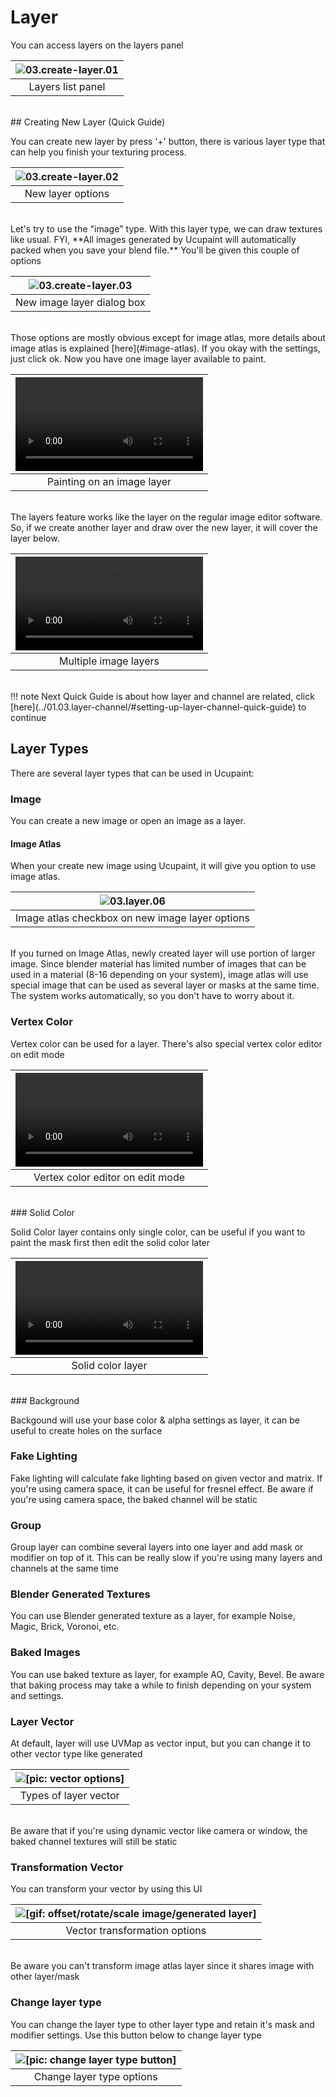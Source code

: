 # Layer

You can access layers on the layers panel

|![03.create-layer.01](source/03.create-layer.01.png)|
|:--:|
|Layers list panel| {align=center}

<br/>
## Creating New Layer (Quick Guide)

You can create new layer by press '+' button, there is various layer type that can help you finish your texturing process.

|![03.create-layer.02](source/03.create-layer.02.png)|
|:--:|
|New layer options| {align=center}

<br/>
Let's try to use the "image" type. With this layer type, we can draw textures like usual. FYI, **All images generated by Ucupaint will automatically packed when you save your blend file.**
You'll be given this couple of options

|![03.create-layer.03](source/03.create-layer.03.png)|
|:--:|
|New image layer dialog box| {align=center}


<br/>
Those options are mostly obvious except for image atlas, more details about image atlas is explained [here](#image-atlas).
If you okay with the settings, just click ok. Now you have one image layer available to paint.

|![type:video](source/03.create-layer.04.mp4)|
|:--:|
|Painting on an image layer| {align=center}


<br/>
The layers feature works like the layer on the regular image editor software. So, if we create another layer and draw over the new layer, it will cover the layer below.

|![type:video](source/03.create-layer.05.mp4)|
|:--:|
|Multiple image layers| {align=center}

<br/>
!!! note
    Next Quick Guide is about how layer and channel are related, click [here](../01.03.layer-channel/#setting-up-layer-channel-quick-guide) to continue

## Layer Types

There are several layer types that can be used in Ucupaint:

### Image

You can create a new image or open an image as a layer.

#### Image Atlas

When your create new image using Ucupaint, it will give you option to use image atlas.

|![03.layer.06](source/03.layer.06.png)|
|:--:|
|Image atlas checkbox on new image layer options| {align=center}

<br/>
If you turned on Image Atlas, newly created layer will use portion of larger image. Since blender material has limited number of images that can be used in a material (8-16 depending on your system), image atlas will use special image that can be used as several layer or masks at the same time. The system works automatically, so you don't have to worry about it.

### Vertex Color

Vertex color can be used for a layer. There's also special vertex color editor on edit mode

|![type:video](source/03.layer.07.mp4)|
|:--:|
|Vertex color editor on edit mode| {align=center}

<br/>
### Solid Color

Solid Color layer contains only single color, can be useful if you want to paint the mask first then edit the solid color later

|![type:video](source/03.layer.08.mp4)|
|:--:|
|Solid color layer| {align=center}

<br/>
### Background

Backgound will use your base color & alpha settings as layer, it can be useful to create holes on the surface

### Fake Lighting

Fake lighting will calculate fake lighting based on given vector and matrix. If you're using camera space, it can be useful for fresnel effect. Be aware if you're using camera space, the baked channel will be static

### Group

Group layer can combine several layers into one layer and add mask or modifier on top of it. This can be really slow if you're using many layers and channels at the same time

### Blender Generated Textures

You can use Blender generated texture as a layer, for example Noise, Magic, Brick, Voronoi, etc.

### Baked Images

You can use baked texture as layer, for example AO, Cavity, Bevel. Be aware that baking process may take a while to finish depending on your system and settings.

### Layer Vector

At default, layer will use UVMap as vector input, but you can change it to other vector type like generated

|![[pic: vector options]](source/03.layer.09.png)|
|:--:|
|Types of layer vector| {align=center}

<br/>
Be aware that if you're using dynamic vector like camera or window, the baked channel textures will still be static

### Transformation Vector

You can transform your vector by using this UI

|![[gif: offset/rotate/scale image/generated layer]](source/03.layer.10.gif)|
|:--:|
|Vector transformation options| {align=center}

<br/>
Be aware you can't transform image atlas layer since it shares image with other layer/mask

### Change layer type

You can change the layer type to other layer type and retain it's mask and modifier settings. Use this button below to change layer type

|![[pic: change layer type button]](source/03.layer.11.png)|
|:--:|
|Change layer type options| {align=center}

<br/>
